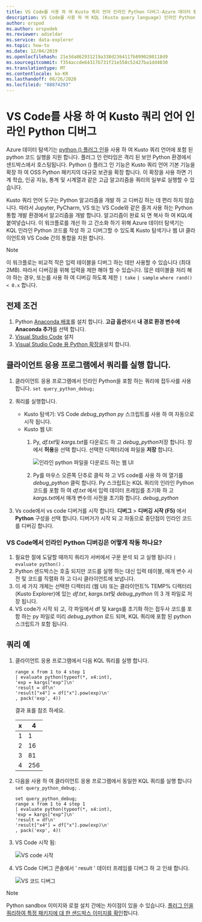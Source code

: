 ```yaml
---
title: VS Code를 사용 하 여 Kusto 쿼리 언어 인라인 Python 디버그-Azure 데이터 탐색기
description: VS Code를 사용 하 여 KQL (Kusto query language) 인라인 Python을 디버그 하는 방법에 대해 알아봅니다.
author: orspod
ms.author: orspodek
ms.reviewer: adieldar
ms.service: data-explorer
ms.topic: how-to
ms.date: 12/04/2019
ms.openlocfilehash: 21e3da862931219a338d2364117b8990280118d9
ms.sourcegitcommit: f354accde64317b731f21e558c52427ba1dd4830
ms.translationtype: MT
ms.contentlocale: ko-KR
ms.lasthandoff: 08/26/2020
ms.locfileid: "88874293"
---
```

# <a name="debug-kusto-query-language-inline-python-using-vs-code"></a>VS Code를 사용 하 여 Kusto 쿼리 언어 인라인 Python 디버그

Azure 데이터 탐색기는 [python () 플러그 인](kusto/query/pythonplugin.md)을 사용 하 여 Kusto 쿼리 언어에 포함 된 python 코드 실행을 지원 합니다. 플러그 인 런타임은 격리 된 보안 Python 환경에서 샌드박스에서 호스팅됩니다. Python () 플러그 인 기능은 Kusto 쿼리 언어 기본 기능을 확장 하 여 OSS Python 패키지의 대규모 보관을 확장 합니다. 이 확장을 사용 하면 기계 학습, 인공 지능, 통계 및 시계열과 같은 고급 알고리즘을 쿼리의 일부로 실행할 수 있습니다.

Kusto 쿼리 언어 도구는 Python 알고리즘을 개발 하 고 디버깅 하는 데 편리 하지 않습니다. 따라서 Jupyter, PyCharm, VS 또는 VS Code와 같은 즐겨 사용 하는 Python 통합 개발 환경에서 알고리즘을 개발 합니다. 알고리즘이 완료 되 면 복사 하 여 KQL에 붙여넣습니다. 이 워크플로를 개선 하 고 간소화 하기 위해 Azure 데이터 탐색기는 KQL 인라인 Python 코드를 작성 하 고 디버그할 수 있도록 Kusto 탐색기나 웹 UI 클라이언트와 VS Code 간의 통합을 지원 합니다. 

> [!NOTE]
> 이 워크플로는 비교적 작은 입력 테이블을 디버그 하는 데만 사용할 수 있습니다 (최대 2MB). 따라서 디버깅을 위해 입력을 제한 해야 할 수 있습니다.  많은 테이블을 처리 해야 하는 경우, 또는를 사용 하 여 디버깅 하도록 제한 `| take` `| sample` `where rand() < 0.x` 합니다.

## <a name="prerequisites"></a>전제 조건

1. Python [Anaconda 배포](https://www.anaconda.com/distribution/#download-section)를 설치 합니다. **고급 옵션**에서 **내 경로 환경 변수에 Anaconda 추가**를 선택 합니다.
2. [Visual Studio Code](https://code.visualstudio.com/Download) 설치
3. [Visual Studio Code 용 Python 확장을](https://marketplace.visualstudio.com/items?itemName=ms-python.python)설치 합니다.

## <a name="run-your-query-in-your-client-application"></a>클라이언트 응용 프로그램에서 쿼리를 실행 합니다.

1. 클라이언트 응용 프로그램에서 인라인 Python을 포함 하는 쿼리에 접두사를 사용 합니다. `set query_python_debug;`
1. 쿼리를 실행합니다.
    * Kusto 탐색기: VS Code *debug_python py* 스크립트를 사용 하 여 자동으로 시작 됩니다.
    * Kusto 웹 UI: 
        1. Py, *df.txt*및 *kargs.txt*를 다운로드 하 고 *debug_python*저장 합니다. 창에서 **허용**을 선택 합니다. 선택한 디렉터리에 파일을 **저장** 합니다. 

            ![인라인 python 파일을 다운로드 하는 웹 UI](media/debug-inline-python/webui-inline-python.png)

        1. Py를 마우스 오른쪽 단추로 클릭 하 고 VS code를 사용 하 여 열기를 *debug_python* 클릭 합니다. 
        Py 스크립트는 KQL 쿼리의 인라인 Python 코드를 포함 하 여 *df.txt* 에서 입력 데이터 프레임를 초기화 하 고 *kargs.txt*에서 매개 변수의 사전을 초기화 합니다. *debug_python*    
            
1. Vs code에서 vs code 디버거를 시작 합니다. **디버그**  >  **디버깅 시작 (F5)** 에서 **Python** 구성을 선택 합니다. 디버거가 시작 되 고 자동으로 중단점이 인라인 코드를 디버깅 합니다.

### <a name="how-does-inline-python-debugging-in-vs-code-work"></a>VS Code에서 인라인 Python 디버깅은 어떻게 작동 하나요?

1. 필요한 절에 도달할 때까지 쿼리가 서버에서 구문 분석 되 고 실행 됩니다 `| evaluate python()` .
1. Python 샌드박스는 호출 되지만 코드를 실행 하는 대신 입력 테이블, 매개 변수 사전 및 코드를 직렬화 하 고 다시 클라이언트에 보냅니다.
1. 이 세 가지 개체는 선택한 디렉터리 (웹 UI) 또는 클라이언트% TEMP% 디렉터리 (Kusto Explorer)에 있는 *df.txt*, *kargs.txt*및 *debug_python* 의 3 개 파일로 저장 됩니다.
1. VS code가 시작 되 고, 각 파일에서 df 및 kargs를 초기화 하는 접두사 코드를 포함 하는 py 파일로 미리 *debug_python* 로드 되며, KQL 쿼리에 포함 된 python 스크립트가 포함 됩니다.

## <a name="query-example"></a>쿼리 예

1. 클라이언트 응용 프로그램에서 다음 KQL 쿼리를 실행 합니다.

    ```kusto
    range x from 1 to 4 step 1
    | evaluate python(typeof(*, x4:int), 
    'exp = kargs["exp"]\n'
    'result = df\n'
    'result["x4"] = df["x"].pow(exp)\n'
    , pack('exp', 4))
    ```

    결과 표를 참조 하세요.

    | x  | 4  |
    |---------|---------|
    | 1     |   1      |
    | 2     |   16      |
    | 3     |   81      |
    | 4     |    256     |
    
1. 다음을 사용 하 여 클라이언트 응용 프로그램에서 동일한 KQL 쿼리를 실행 합니다 `set query_python_debug;` .

    ```kusto
    set query_python_debug;
    range x from 1 to 4 step 1
    | evaluate python(typeof(*, x4:int), 
    'exp = kargs["exp"]\n'
    'result = df\n'
    'result["x4"] = df["x"].pow(exp)\n'
    , pack('exp', 4))
    ```

1. VS Code 시작 됨:

    ![VS code 시작](media/debug-inline-python/launch-vs-code.png)

1. VS Code 디버그 콘솔에서 ' result ' 데이터 프레임를 디버그 하 고 인쇄 합니다.

    ![VS 코드 디버그](media/debug-inline-python/debug-vs-code.png)

> [!NOTE]
> Python sandbox 이미지와 로컬 설치 간에는 차이점이 있을 수 있습니다. [플러그 인을 쿼리하여 특정 패키지에 대 한 샌드박스 이미지를 확인](https://github.com/Azure/azure-kusto-analytics-lib/blob/master/Utils/functions/get_modules_version.csl)합니다.
